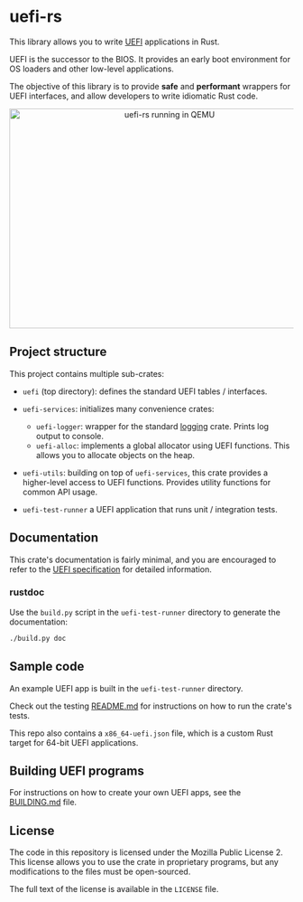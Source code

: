 # uefi-rs

This library allows you to write [UEFI][uefi] applications in Rust.

UEFI is the successor to the BIOS. It provides an early boot environment for OS loaders
and other low-level applications.

The objective of this library is to provide **safe** and **performant** wrappers for UEFI
interfaces, and allow developers to write idiomatic Rust code.

[uefi]: https://en.wikipedia.org/wiki/Unified_Extensible_Firmware_Interface

<p align="center">
  <img width="552px" height="389px" alt="uefi-rs running in QEMU" src="https://i.imgur.com/AtFQLUO.png"/>
</p>

## Project structure

This project contains multiple sub-crates:

- `uefi` (top directory): defines the standard UEFI tables / interfaces.

- `uefi-services`: initializes many convenience crates:
  - `uefi-logger`: wrapper for the standard [logging](https://github.com/rust-lang-nursery/log) crate. Prints log output to console.
  - `uefi-alloc`: implements a global allocator using UEFI functions. This allows you to allocate objects on the heap.

- `uefi-utils`: building on top of `uefi-services`, this crate provides a higher-level access to UEFI functions.
  Provides utility functions for common API usage.

- `uefi-test-runner` a UEFI application that runs unit / integration tests.

## Documentation

This crate's documentation is fairly minimal, and you are encouraged to refer to
the [UEFI specification][spec] for detailed information.

[spec]: http://www.uefi.org/specifications

### rustdoc

Use the `build.py` script in the `uefi-test-runner` directory to generate the documentation:

```sh
./build.py doc
```

## Sample code

An example UEFI app is built in the `uefi-test-runner` directory.

Check out the testing [README.md](uefi-test-runner/README.md) for instructions on how to run the crate's tests.

This repo also contains a `x86_64-uefi.json` file, which is a custom Rust target for 64-bit UEFI applications.

## Building UEFI programs

For instructions on how to create your own UEFI apps, see the [BUILDING.md](BUILDING.md) file.

## License

The code in this repository is licensed under the Mozilla Public License 2.
This license allows you to use the crate in proprietary programs, but any modifications to the files must be open-sourced.

The full text of the license is available in the `LICENSE` file.
